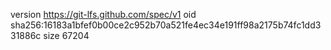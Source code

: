 version https://git-lfs.github.com/spec/v1
oid sha256:16183a1bfef0b00ce2c952b70a521fe4ec34e191ff98a2175b74fc1dd331886c
size 67204
